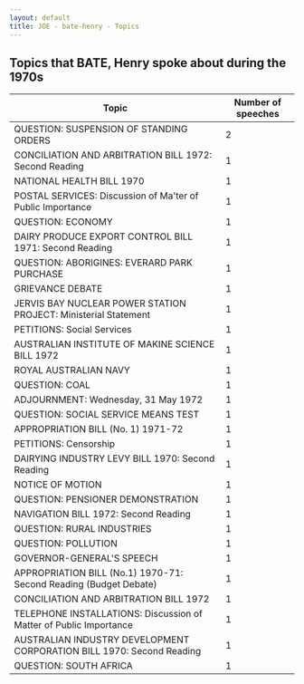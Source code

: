 ```yaml
---
layout: default
title: JOE - bate-henry - Topics
---
```

## Topics that BATE, Henry spoke about during the 1970s

| Topic | Number of speeches |
|--------------|----------------|
|QUESTION: SUSPENSION OF STANDING ORDERS|2|
|CONCILIATION AND ARBITRATION BILL 1972: Second Reading|1|
|NATIONAL HEALTH BILL 1970|1|
|POSTAL SERVICES: Discussion of Ma'ter of Public Importance|1|
|QUESTION: ECONOMY|1|
|DAIRY PRODUCE EXPORT CONTROL BILL 1971: Second Reading|1|
|QUESTION: ABORIGINES: EVERARD PARK PURCHASE|1|
|GRIEVANCE DEBATE|1|
|JERVIS BAY NUCLEAR POWER STATION PROJECT: Ministerial Statement|1|
|PETITIONS: Social Services|1|
|AUSTRALIAN INSTITUTE OF MAKINE SCIENCE BILL 1972|1|
|ROYAL AUSTRALIAN NAVY|1|
|QUESTION: COAL|1|
|ADJOURNMENT: Wednesday, 31 May 1972|1|
|QUESTION: SOCIAL SERVICE MEANS TEST|1|
|APPROPRIATION BILL (No. 1) 1971-72|1|
|PETITIONS: Censorship|1|
|DAIRYING INDUSTRY LEVY BILL 1970: Second Reading|1|
|NOTICE OF MOTION|1|
|QUESTION: PENSIONER DEMONSTRATION|1|
|NAVIGATION BILL 1972: Second Reading|1|
|QUESTION: RURAL INDUSTRIES|1|
|QUESTION: POLLUTION|1|
|GOVERNOR-GENERAL'S SPEECH|1|
|APPROPRIATION BILL (No.1) 1970-71: Second Reading (Budget Debate)|1|
|CONCILIATION AND ARBITRATION BILL 1972|1|
|TELEPHONE INSTALLATIONS: Discussion of Matter of Public Importance|1|
|AUSTRALIAN INDUSTRY DEVELOPMENT CORPORATION BILL 1970: Second Reading|1|
|QUESTION: SOUTH AFRICA|1|
